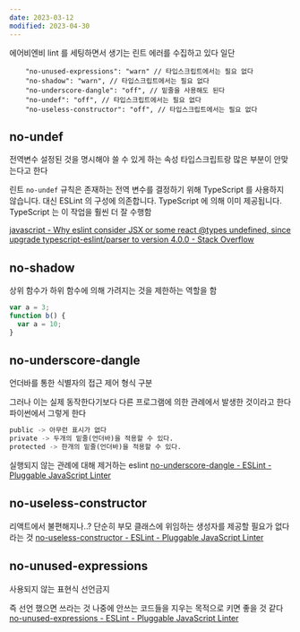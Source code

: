 ```yaml
---
date: 2023-03-12
modified: 2023-04-30
---
```


에어비엔비 lint 를 세팅하면서 생기는 린트 에러를 수집하고 있다
일단

```
    "no-unused-expressions": "warn" // 타입스크립트에서는 필요 없다
    "no-shadow": "warn", // 타입스크립트에서는 필요 없다
    "no-underscore-dangle": "off", // 밑줄을 사용해도 된다
    "no-undef": "off", // 타입스크립트에서는 필요 없다
    "no-useless-constructor": "off", // 타입스크립트에서는 필요 없다
```

## no-undef

전역변수 설정된 것을 명시해야 쓸 수 있게 하는 속성
타입스크립트랑 많은 부분이 안맞는다고 한다

린트 `no-undef` 규칙은 존재하는 전역 변수를 결정하기 위해 TypeScript 를 사용하지 않습니다. 대신 ESLint 의 구성에 의존합니다.
TypeScript 에 의해 이미 제공됩니다. TypeScript 는 이 작업을 훨씬 더 잘 수행함

[javascript - Why eslint consider JSX or some react @types undefined, since upgrade typescript-eslint/parser to version 4.0.0 - Stack Overflow](https://stackoverflow.com/questions/64170868/why-eslint-consider-jsx-or-some-react-types-undefined-since-upgrade-typescript)

## no-shadow

상위 함수가 하위 함수에 의해 가려지는 것을 제한하는 역할을 함

```js
var a = 3;
function b() {
  var a = 10;
}
```

## no-underscore-dangle

언더바를 통한 식별자의 접근 제어 형식 구분

그러나 이는 실제 동작한다기보다 다른 프로그램에 의한 관례에서 발생한 것이라고 한다
파이썬에서 그렇게 한다

```python
public -> 아무런 표시가 없다
private -> 두개의 밑줄(언더바)을 적용할 수 있다.
protected -> 한개의 밑줄(언더바)을 적용할 수 있다.
```

실행되지 않는 관례에 대해 제거하는 eslint
[no-underscore-dangle - ESLint - Pluggable JavaScript Linter](https://eslint.org/docs/latest/rules/no-underscore-dangle)

## no-useless-constructor

리액트에서 불편해지나..?
단순히 부모 클래스에 위임하는 생성자를 제공할 필요가 없다라는 것
[no-useless-constructor - ESLint - Pluggable JavaScript Linter](https://eslint.org/docs/latest/rules/no-useless-constructor)

## no-unused-expressions

사용되지 않는 표현식 선언금지

즉 선언 했으면 쓰라는 것
나중에 안쓰는 코드들을 지우는 목적으로 키면 좋을 것 같다
[no-unused-expressions - ESLint - Pluggable JavaScript Linter](https://eslint.org/docs/latest/rules/no-unused-expressions)
